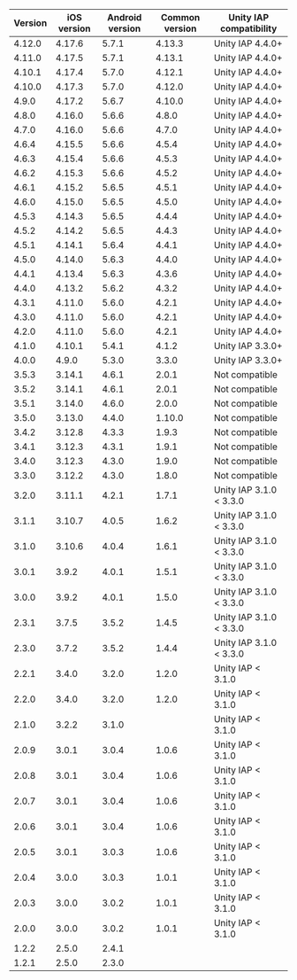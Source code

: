 | Version | iOS version | Android version | Common version | Unity IAP compatibility  |
|---------|-------------|-----------------|----------------|--------------------------|
| 4.12.0 | 4.17.6 | 5.7.1 | 4.13.3 | Unity IAP 4.4.0+ |
| 4.11.0 | 4.17.5 | 5.7.1 | 4.13.1 | Unity IAP 4.4.0+ |
| 4.10.1 | 4.17.4 | 5.7.0 | 4.12.1 | Unity IAP 4.4.0+ |
| 4.10.0 | 4.17.3 | 5.7.0 | 4.12.0 | Unity IAP 4.4.0+ |
| 4.9.0 | 4.17.2 | 5.6.7 | 4.10.0 | Unity IAP 4.4.0+ |
| 4.8.0 | 4.16.0 | 5.6.6 | 4.8.0 | Unity IAP 4.4.0+ |
| 4.7.0 | 4.16.0 | 5.6.6 | 4.7.0 | Unity IAP 4.4.0+ |
| 4.6.4 | 4.15.5 | 5.6.6 | 4.5.4 | Unity IAP 4.4.0+ |
| 4.6.3 | 4.15.4 | 5.6.6 | 4.5.3 | Unity IAP 4.4.0+ |
| 4.6.2 | 4.15.3 | 5.6.6 | 4.5.2 | Unity IAP 4.4.0+ |
| 4.6.1 | 4.15.2 | 5.6.5 | 4.5.1 | Unity IAP 4.4.0+ |
| 4.6.0 | 4.15.0 | 5.6.5 | 4.5.0 | Unity IAP 4.4.0+ |
| 4.5.3 | 4.14.3 | 5.6.5 | 4.4.4 | Unity IAP 4.4.0+ |
| 4.5.2 | 4.14.2 | 5.6.5 | 4.4.3 | Unity IAP 4.4.0+ |
| 4.5.1 | 4.14.1 | 5.6.4 | 4.4.1 | Unity IAP 4.4.0+ |
| 4.5.0 | 4.14.0 | 5.6.3 | 4.4.0 | Unity IAP 4.4.0+ |
| 4.4.1 | 4.13.4 | 5.6.3 | 4.3.6 | Unity IAP 4.4.0+ |
| 4.4.0 | 4.13.2 | 5.6.2 | 4.3.2 | Unity IAP 4.4.0+ |
| 4.3.1 | 4.11.0 | 5.6.0 | 4.2.1 | Unity IAP 4.4.0+ |
| 4.3.0 | 4.11.0 | 5.6.0 | 4.2.1 | Unity IAP 4.4.0+ |
| 4.2.0 | 4.11.0 | 5.6.0 | 4.2.1 | Unity IAP 4.4.0+ |
| 4.1.0   | 4.10.1      | 5.4.1           | 4.1.2          | Unity IAP 3.3.0+         |
| 4.0.0   | 4.9.0       | 5.3.0           | 3.3.0          | Unity IAP 3.3.0+         |
| 3.5.3   | 3.14.1      | 4.6.1           | 2.0.1          | Not compatible           |
| 3.5.2   | 3.14.1      | 4.6.1           | 2.0.1          | Not compatible           |
| 3.5.1   | 3.14.0      | 4.6.0           | 2.0.0          | Not compatible           |
| 3.5.0   | 3.13.0      | 4.4.0           | 1.10.0         | Not compatible           |
| 3.4.2   | 3.12.8      | 4.3.3           | 1.9.3          | Not compatible           |
| 3.4.1   | 3.12.3      | 4.3.1           | 1.9.1          | Not compatible           |
| 3.4.0   | 3.12.3      | 4.3.0           | 1.9.0          | Not compatible           |
| 3.3.0   | 3.12.2      | 4.3.0           | 1.8.0          | Not compatible           |
| 3.2.0   | 3.11.1      | 4.2.1           | 1.7.1          | Unity IAP 3.1.0 < 3.3.0  |
| 3.1.1   | 3.10.7      | 4.0.5           | 1.6.2          | Unity IAP 3.1.0 < 3.3.0  |
| 3.1.0   | 3.10.6      | 4.0.4           | 1.6.1          | Unity IAP 3.1.0 < 3.3.0  |
| 3.0.1   | 3.9.2       | 4.0.1           | 1.5.1          | Unity IAP 3.1.0 < 3.3.0  |
| 3.0.0   | 3.9.2       | 4.0.1           | 1.5.0          | Unity IAP 3.1.0 < 3.3.0  |
| 2.3.1   | 3.7.5       | 3.5.2           | 1.4.5          | Unity IAP 3.1.0 < 3.3.0  |
| 2.3.0   | 3.7.2       | 3.5.2           | 1.4.4          | Unity IAP 3.1.0 < 3.3.0  |
| 2.2.1   | 3.4.0       | 3.2.0           | 1.2.0          | Unity IAP < 3.1.0        |
| 2.2.0   | 3.4.0       | 3.2.0           | 1.2.0          | Unity IAP < 3.1.0        |
| 2.1.0   | 3.2.2       | 3.1.0           |                | Unity IAP < 3.1.0        |
| 2.0.9   | 3.0.1       | 3.0.4           | 1.0.6          | Unity IAP < 3.1.0        |
| 2.0.8   | 3.0.1       | 3.0.4           | 1.0.6          | Unity IAP < 3.1.0        |
| 2.0.7   | 3.0.1       | 3.0.4           | 1.0.6          | Unity IAP < 3.1.0        |
| 2.0.6   | 3.0.1       | 3.0.4           | 1.0.6          | Unity IAP < 3.1.0        |
| 2.0.5   | 3.0.1       | 3.0.3           | 1.0.6          | Unity IAP < 3.1.0        |
| 2.0.4   | 3.0.0       | 3.0.3           | 1.0.1          | Unity IAP < 3.1.0        |
| 2.0.3   | 3.0.0       | 3.0.2           | 1.0.1          | Unity IAP < 3.1.0        |
| 2.0.0   | 3.0.0       | 3.0.2           | 1.0.1          | Unity IAP < 3.1.0        |
| 1.2.2   | 2.5.0       | 2.4.1           |                |                          |
| 1.2.1   | 2.5.0       | 2.3.0           |                |                          |
